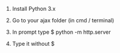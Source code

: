 1. Install Python 3.x

2. Go to your ajax folder (in cmd / terminal)

3. In prompt type $ python -m http.server

4. Type it without $
